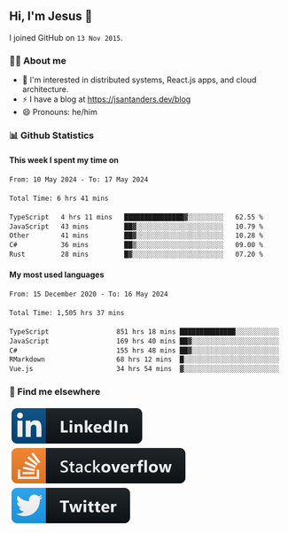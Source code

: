 ## Hi, I'm Jesus 👋

I joined GitHub on `13 Nov 2015`.

<!-- Talking about you -->

### 👨‍💻 About me

- 👦 I'm interested in distributed systems, React.js apps, and cloud architecture.
- ⚡️ I have a blog at <https://jsantanders.dev/blog>
- 😄 Pronouns: he/him

### 📊 Github Statistics

#### This week I spent my time on

<!--START_SECTION:weekly-->

```txt
From: 10 May 2024 - To: 17 May 2024

Total Time: 6 hrs 41 mins

TypeScript   4 hrs 11 mins   ███████████████▓░░░░░░░░░   62.55 %
JavaScript   43 mins         ██▓░░░░░░░░░░░░░░░░░░░░░░   10.79 %
Other        41 mins         ██▓░░░░░░░░░░░░░░░░░░░░░░   10.28 %
C#           36 mins         ██▒░░░░░░░░░░░░░░░░░░░░░░   09.00 %
Rust         28 mins         █▓░░░░░░░░░░░░░░░░░░░░░░░   07.20 %
```

<!--END_SECTION:weekly-->

#### My most used languages

<!--START_SECTION:alltime-->

```txt
From: 15 December 2020 - To: 16 May 2024

Total Time: 1,505 hrs 37 mins

TypeScript                 851 hrs 18 mins ██████████████░░░░░░░░░░░   56.54 %
JavaScript                 169 hrs 40 mins ██▓░░░░░░░░░░░░░░░░░░░░░░   11.27 %
C#                         155 hrs 48 mins ██▓░░░░░░░░░░░░░░░░░░░░░░   10.35 %
RMarkdown                  68 hrs 12 mins  █░░░░░░░░░░░░░░░░░░░░░░░░   04.53 %
Vue.js                     34 hrs 54 mins  ▓░░░░░░░░░░░░░░░░░░░░░░░░   02.32 %
```

<!--END_SECTION:alltime-->

### 📢 Find me elsewhere

<p>
  <a target="_blank" href="https://linkedin.com/in/jsantanders">
    <img src="https://github.com/jsantanders/jsantanders/blob/master/img/linkedin.svg" alt="LinkedIn" style="vertical-align:top; margin:4px">
  </a>
  
  <a target="_blank" href="https://stackoverflow.com/users/7318331/jesus-santander">
    <img src="https://github.com/jsantanders/jsantanders/blob/master/img/stackoverflow.svg" alt="StackOverflow" style="vertical-align:top; margin:4px">
  </a>
  
  <a target="_blank" href="http://twitter.com/jsantanders">
    <img src="https://github.com/jsantanders/jsantanders/blob/master/img/twitter.svg" alt="Twitter" style="vertical-align:top; margin:4px">
  </a>
</p>
